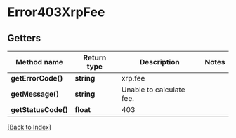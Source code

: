 # Error403XrpFee

## Getters

Method name | Return type | Description | Notes
------------ | ------------- | ------------- | -------------
**getErrorCode()** | **string** | xrp.fee |
**getMessage()** | **string** | Unable to calculate fee. |
**getStatusCode()** | **float** | 403 |

[[Back to Index]](../index.md)
